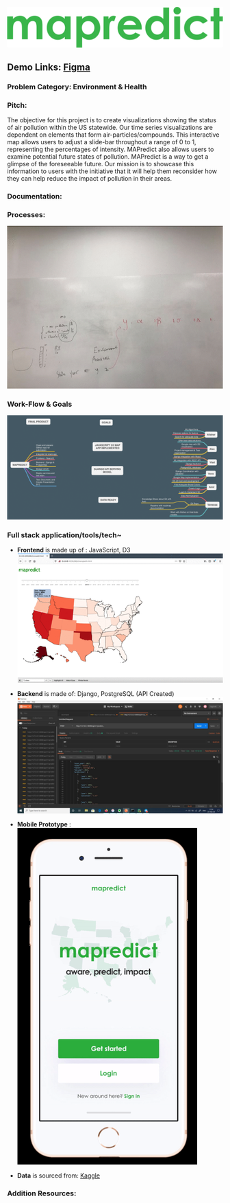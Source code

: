 ![](/img/01_logo.png)

## Demo Links: [Figma](https://www.figma.com/file/lF929q9YDw9SJkBTvwIoVY/mapredict?node-id=0%3A1)
### Problem Category: Environment & Health

### Pitch:

The objective for this project is to create visualizations showing the status of air pollution within the US statewide. Our time series visualizations are dependent on elements that form air-particles/compounds. This interactive map allows users to adjust a slide-bar throughout a range of 0 to 1, representing the percentages of intensity. MAPredict also allows users to examine potential future states of pollution. MAPredict is a way to get a glimpse of the foreseeable future. Our mission is to showcase this information to users with the initiative that it will help them reconsider how they can help reduce the impact of pollution in their areas.

### Documentation:
### Processes:
![](/img/Webp.net-gifmaker.gif)

### Work-Flow & Goals
![](/img/MAPREDICT.png)

### Full stack application/tools/tech~

-  **Frontend** is made up of : JavaScript, D3
![](/img/2.gif)

- **Backend** is made of: Django, PostgreSQL (API Created)
![](/img/4.png)
- **Mobile Prototype** :
![](/img/5.gif)


- **Data** is sourced from: [Kaggle](https://www.kaggle.com/sogun3/uspollution)



### Addition Resources:
